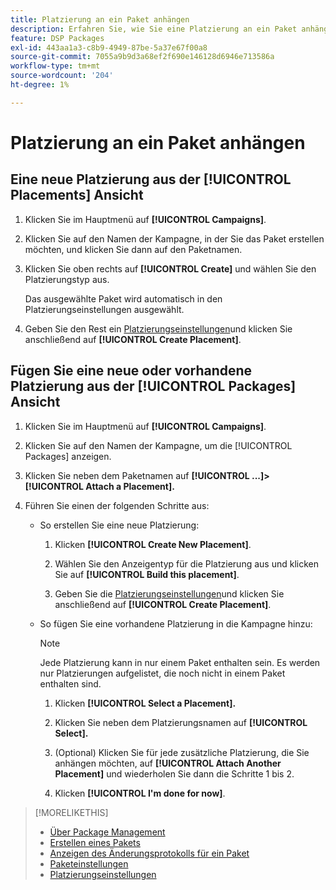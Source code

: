 ```yaml
---
title: Platzierung an ein Paket anhängen
description: Erfahren Sie, wie Sie eine Platzierung an ein Paket anhängen.
feature: DSP Packages
exl-id: 443aa1a3-c8b9-4949-87be-5a37e67f00a8
source-git-commit: 7055a9b9d3a68ef2f690e146128d6946e713586a
workflow-type: tm+mt
source-wordcount: '204'
ht-degree: 1%

---
```


# Platzierung an ein Paket anhängen

## Eine neue Platzierung aus der [!UICONTROL Placements] Ansicht

1. Klicken Sie im Hauptmenü auf **[!UICONTROL Campaigns]**.

1. Klicken Sie auf den Namen der Kampagne, in der Sie das Paket erstellen möchten, und klicken Sie dann auf den Paketnamen.

1. Klicken Sie oben rechts auf **[!UICONTROL Create]** und wählen Sie den Platzierungstyp aus.

   Das ausgewählte Paket wird automatisch in den Platzierungseinstellungen ausgewählt.

1. Geben Sie den Rest ein [Platzierungseinstellungen](/help/dsp/campaign-management/placements/placement-settings.md)und klicken Sie anschließend auf **[!UICONTROL Create Placement]**.

## Fügen Sie eine neue oder vorhandene Platzierung aus der [!UICONTROL Packages] Ansicht

1. Klicken Sie im Hauptmenü auf **[!UICONTROL Campaigns]**.

1. Klicken Sie auf den Namen der Kampagne, um die [!UICONTROL Packages] anzeigen.

1. Klicken Sie neben dem Paketnamen auf  **[!UICONTROL ...]> [!UICONTROL Attach a Placement].**

1. Führen Sie einen der folgenden Schritte aus:

   * So erstellen Sie eine neue Platzierung:

      1. Klicken **[!UICONTROL Create New Placement]**.

      1. Wählen Sie den Anzeigentyp für die Platzierung aus und klicken Sie auf **[!UICONTROL Build this placement]**.

      1. Geben Sie die [Platzierungseinstellungen](/help/dsp/campaign-management/placements/placement-settings.md)und klicken Sie anschließend auf **[!UICONTROL Create Placement]**.
   * So fügen Sie eine vorhandene Platzierung in die Kampagne hinzu:

      >[!NOTE]
      >
      >Jede Platzierung kann in nur einem Paket enthalten sein. Es werden nur Platzierungen aufgelistet, die noch nicht in einem Paket enthalten sind.

      1. Klicken **[!UICONTROL Select a Placement].**

      1. Klicken Sie neben dem Platzierungsnamen auf **[!UICONTROL Select].**

      1. (Optional) Klicken Sie für jede zusätzliche Platzierung, die Sie anhängen möchten, auf **[!UICONTROL Attach Another Placement]** und wiederholen Sie dann die Schritte 1 bis 2.

      1. Klicken **[!UICONTROL I'm done for now]**.


>[!MORELIKETHIS]
>
>* [Über Package Management](package-about.md)
>* [Erstellen eines Pakets](package-create.md)
>* [Anzeigen des Änderungsprotokolls für ein Paket](package-change-log.md)
>* [Paketeinstellungen](package-settings.md)
>* [Platzierungseinstellungen](/help/dsp/campaign-management/placements/placement-settings.md)

